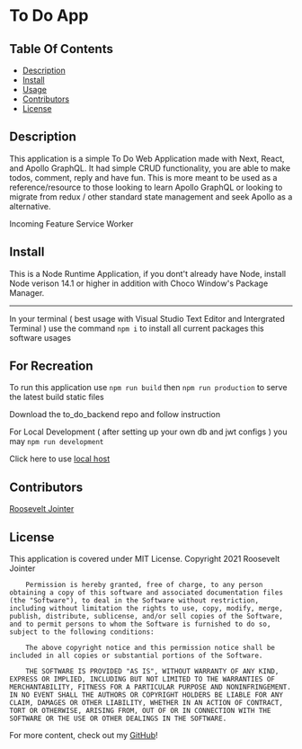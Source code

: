 # To Do App

## Table Of Contents

* [Description](#description)
* [Install](#install)
* [Usage](#usage)
* [Contributors](#contributors)
* [License](#license)

## Description

This application is a simple To Do Web Application made with Next, React,
and Apollo GraphQL. It had simple CRUD functionality, you are able to make
todos, comment, reply and have fun. This is more meant to be used as a
reference/resource to those looking to learn Apollo GraphQL or looking to
migrate from redux / other standard state management and seek Apollo as a 
alternative.

Incoming Feature
Service Worker

## Install

This is a Node Runtime Application, if you dont't already have Node, install Node verison 14.1 or higher in addition with Choco Window's Package Manager.

________________________________________________________________________

In your terminal ( best usage with Visual Studio Text Editor and Intergrated Terminal ) use the command ``` npm i ``` to install all current packages 
this software usages

## For Recreation

To run this application use ``` npm run build ``` then ``` npm run production ``` to serve
the latest build static files

Download the to_do_backend repo and follow instruction

For Local Development ( after setting up your own db and jwt configs ) you may 
``` npm run development ```


Click here to use [local host](http://localhost:4501)


## Contributors

[Roosevelt Jointer](https://github.com/rjointer2)


## License

This application is covered under MIT License.
Copyright 2021 Roosevelt Jointer
       
        Permission is hereby granted, free of charge, to any person obtaining a copy of this software and associated documentation files (the "Software"), to deal in the Software without restriction, including without limitation the rights to use, copy, modify, merge, publish, distribute, sublicense, and/or sell copies of the Software, and to permit persons to whom the Software is furnished to do so, subject to the following conditions:
        
        The above copyright notice and this permission notice shall be included in all copies or substantial portions of the Software.
        
        THE SOFTWARE IS PROVIDED "AS IS", WITHOUT WARRANTY OF ANY KIND, EXPRESS OR IMPLIED, INCLUDING BUT NOT LIMITED TO THE WARRANTIES OF MERCHANTABILITY, FITNESS FOR A PARTICULAR PURPOSE AND NONINFRINGEMENT. IN NO EVENT SHALL THE AUTHORS OR COPYRIGHT HOLDERS BE LIABLE FOR ANY CLAIM, DAMAGES OR OTHER LIABILITY, WHETHER IN AN ACTION OF CONTRACT, TORT OR OTHERWISE, ARISING FROM, OUT OF OR IN CONNECTION WITH THE SOFTWARE OR THE USE OR OTHER DEALINGS IN THE SOFTWARE.

For more content, check out my [GitHub](https://github.com/rjointer2)!